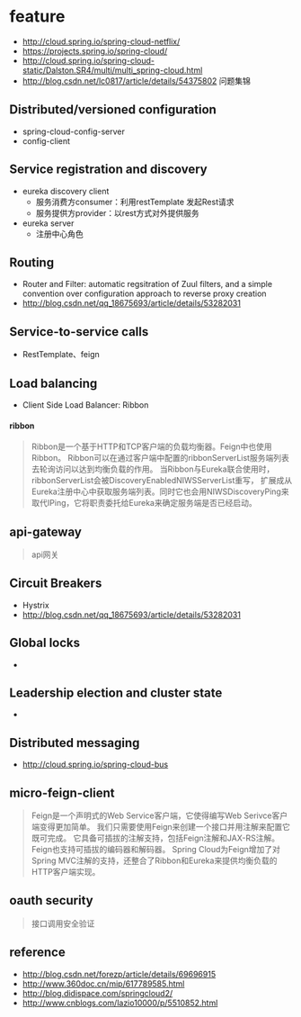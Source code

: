 # feature
* http://cloud.spring.io/spring-cloud-netflix/
* https://projects.spring.io/spring-cloud/
* http://cloud.spring.io/spring-cloud-static/Dalston.SR4/multi/multi_spring-cloud.html
* http://blog.csdn.net/lc0817/article/details/54375802 问题集锦

## Distributed/versioned configuration
* spring-cloud-config-server
* config-client

## Service registration and discovery

* eureka discovery client
    * 服务消费方consumer：利用restTemplate 发起Rest请求
    * 服务提供方provider：以rest方式对外提供服务
* eureka server
    * 注册中心角色

## Routing

* Router and Filter: automatic regsitration of Zuul filters, 
and a simple convention over configuration approach to reverse proxy creation
* http://blog.csdn.net/qq_18675693/article/details/53282031

## Service-to-service calls

* RestTemplate、feign

## Load balancing

* Client Side Load Balancer: Ribbon

#### ribbon

> Ribbon是一个基于HTTP和TCP客户端的负载均衡器。Feign中也使用Ribbon。
  Ribbon可以在通过客户端中配置的ribbonServerList服务端列表去轮询访问以达到均衡负载的作用。
  当Ribbon与Eureka联合使用时，ribbonServerList会被DiscoveryEnabledNIWSServerList重写，
  扩展成从Eureka注册中心中获取服务端列表。同时它也会用NIWSDiscoveryPing来取代IPing，它将职责委托给Eureka来确定服务端是否已经启动。

## api-gateway

> api网关

## Circuit Breakers

* Hystrix
* http://blog.csdn.net/qq_18675693/article/details/53282031

## Global locks

* 

## Leadership election and cluster state

* 

## Distributed messaging

* http://cloud.spring.io/spring-cloud-bus


## micro-feign-client

> Feign是一个声明式的Web Service客户端，它使得编写Web Serivce客户端变得更加简单。
我们只需要使用Feign来创建一个接口并用注解来配置它既可完成。
它具备可插拔的注解支持，包括Feign注解和JAX-RS注解。
Feign也支持可插拔的编码器和解码器。
Spring Cloud为Feign增加了对Spring MVC注解的支持，还整合了Ribbon和Eureka来提供均衡负载的HTTP客户端实现。




## oauth security

> 接口调用安全验证

## reference

* http://blog.csdn.net/forezp/article/details/69696915
* http://www.360doc.cn/mip/617789585.html
* http://blog.didispace.com/springcloud2/
* http://www.cnblogs.com/lazio10000/p/5510852.html